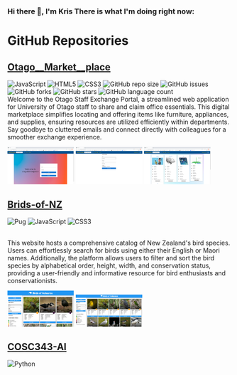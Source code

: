 ### Hi there 👋, I'm Kris There is what I'm doing right now: 

<!--
**vicmon810/vicmon810** is a ✨ _special_ ✨ repository because its `README.md` (this file) appears on your GitHub profile.

Here are some ideas to get you started:

- 🔭 I’m currently working on ...
- 🌱 I’m currently learning ...
- 👯 I’m looking to collaborate on ...
- 🤔 I’m looking for help with ...
- 💬 Ask me about ...
- 📫 How to reach me: ...
- 😄 Pronouns: ...
- ⚡ Fun fact: ...
-->
# GitHub Repositories

## [Otago__Market__place](https://github.com/vicmon810/Otago__Market__place)
![JavaScript](https://img.shields.io/badge/JavaScript-%23323330.svg?style=for-the-badge&logo=javascript&logoColor=%23F7DF1E)
![HTML5](https://img.shields.io/badge/HTML5-E34F26?style=for-the-badge&logo=html5&logoColor=white)
![CSS3](https://img.shields.io/badge/CSS3-1572B6?style=for-the-badge&logo=css3&logoColor=white)
![GitHub repo size](https://img.shields.io/github/repo-size/vicmon810/Otago__Market__place?style=flat-square)
![GitHub issues](https://img.shields.io/github/issues/vicmon810/Otago__Market__place?style=flat-square)
![GitHub forks](https://img.shields.io/github/forks/vicmon810/Otago__Market__place?style=flat-square)
![GitHub stars](https://img.shields.io/github/stars/vicmon810/Otago__Market__place?style=flat-square)
![GitHub language count](https://img.shields.io/github/languages/count/vicmon810/Otago__Market__place?style=flat-square)<br>
Welcome to the Otago Staff Exchange Portal, a streamlined web application for University of Otago staff to share and claim office essentials. This digital marketplace simplifies locating and offering items like furniture, appliances, and supplies, ensuring resources are utilized efficiently within departments. Say goodbye to cluttered emails and connect directly with colleagues for a smoother exchange experience.<br>
<p align="left">
  <img src="login.png" alt="login" width="150"/>
  <img src="creating.png" alt="creating" width="150"/>
  <img src="viewing.png" alt="view" width="150"/>
<p>

## [Brids-of-NZ](https://github.com/vicmon810/Brids-of-NZ)
![Pug](https://img.shields.io/badge/Pug-A86454?style=for-the-badge&logo=pug&logoColor=white)
![JavaScript](https://img.shields.io/badge/JavaScript-F7DF1E?style=for-the-badge&logo=javascript&logoColor=black)
![CSS3](https://img.shields.io/badge/CSS3-1572B6?style=for-the-badge&logo=css3&logoColor=white)

<br>
This website hosts a comprehensive catalog of New Zealand's bird species. Users can effortlessly search for birds using either their English or Maori names. Additionally, the platform allows users to filter and sort the bird species by alphabetical order, height, width, and conservation status, providing a user-friendly and informative resource for bird enthusiasts and conservationists.
<p align="left">
  <img src="demo1.png" alt="bird1" width="150"/>
  <img src="demo2.png" alt="brid2" width="150"/>
<p>



## [COSC343-AI](https://github.com/vicmon810/COSC343-AI)
![Python](https://img.shields.io/badge/Python-3776AB?style=for-the-badge&logo=python&logoColor=white)


